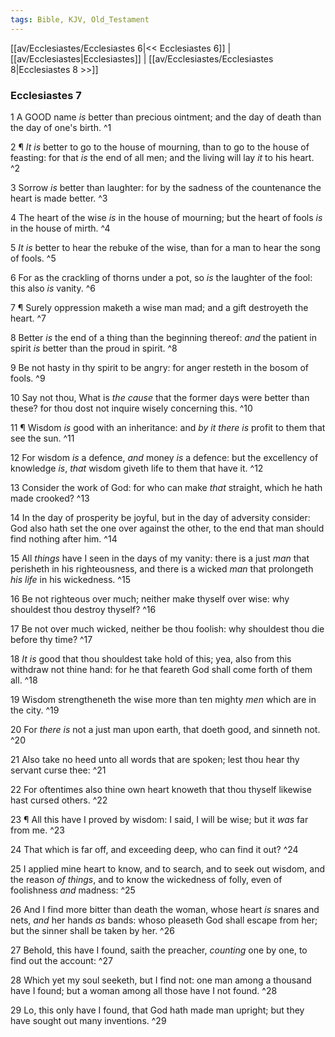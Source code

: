 ```yaml
---
tags: Bible, KJV, Old_Testament
---
```


[[av/Ecclesiastes/Ecclesiastes 6|<< Ecclesiastes 6]] | [[av/Ecclesiastes|Ecclesiastes]] | [[av/Ecclesiastes/Ecclesiastes 8|Ecclesiastes 8 >>]]

### Ecclesiastes 7

1 A GOOD name _is_ better than precious ointment; and the day of death than the day of one's birth. ^1

2 ¶ _It_ _is_ better to go to the house of mourning, than to go to the house of feasting: for that _is_ the end of all men; and the living will lay _it_ to his heart. ^2

3 Sorrow _is_ better than laughter: for by the sadness of the countenance the heart is made better. ^3

4 The heart of the wise _is_ in the house of mourning; but the heart of fools _is_ in the house of mirth. ^4

5 _It_ _is_ better to hear the rebuke of the wise, than for a man to hear the song of fools. ^5

6 For as the crackling of thorns under a pot, so _is_ the laughter of the fool: this also _is_ vanity. ^6

7 ¶ Surely oppression maketh a wise man mad; and a gift destroyeth the heart. ^7

8 Better _is_ the end of a thing than the beginning thereof: _and_ the patient in spirit _is_ better than the proud in spirit. ^8

9 Be not hasty in thy spirit to be angry: for anger resteth in the bosom of fools. ^9

10 Say not thou, What is _the_ _cause_ that the former days were better than these? for thou dost not inquire wisely concerning this. ^10

11 ¶ Wisdom _is_ good with an inheritance: and _by_ _it_ _there_ _is_ profit to them that see the sun. ^11

12 For wisdom _is_ a defence, _and_ money _is_ a defence: but the excellency of knowledge _is_, _that_ wisdom giveth life to them that have it. ^12

13 Consider the work of God: for who can make _that_ straight, which he hath made crooked? ^13

14 In the day of prosperity be joyful, but in the day of adversity consider: God also hath set the one over against the other, to the end that man should find nothing after him. ^14

15 All _things_ have I seen in the days of my vanity: there is a just _man_ that perisheth in his righteousness, and there is a wicked _man_ that prolongeth _his_ _life_ in his wickedness. ^15

16 Be not righteous over much; neither make thyself over wise: why shouldest thou destroy thyself? ^16

17 Be not over much wicked, neither be thou foolish: why shouldest thou die before thy time? ^17

18 _It_ _is_ good that thou shouldest take hold of this; yea, also from this withdraw not thine hand: for he that feareth God shall come forth of them all. ^18

19 Wisdom strengtheneth the wise more than ten mighty _men_ which are in the city. ^19

20 For _there_ _is_ not a just man upon earth, that doeth good, and sinneth not. ^20

21 Also take no heed unto all words that are spoken; lest thou hear thy servant curse thee: ^21

22 For oftentimes also thine own heart knoweth that thou thyself likewise hast cursed others. ^22

23 ¶ All this have I proved by wisdom: I said, I will be wise; but it _was_ far from me. ^23

24 That which is far off, and exceeding deep, who can find it out? ^24

25 I applied mine heart to know, and to search, and to seek out wisdom, and the reason _of_ _things_, and to know the wickedness of folly, even of foolishness _and_ madness: ^25

26 And I find more bitter than death the woman, whose heart _is_ snares and nets, _and_ her hands _as_ bands: whoso pleaseth God shall escape from her; but the sinner shall be taken by her. ^26

27 Behold, this have I found, saith the preacher, _counting_ one by one, to find out the account: ^27

28 Which yet my soul seeketh, but I find not: one man among a thousand have I found; but a woman among all those have I not found. ^28

29 Lo, this only have I found, that God hath made man upright; but they have sought out many inventions. ^29
